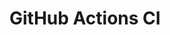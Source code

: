 # GitHub Actions CI



































































































































































































































